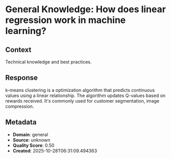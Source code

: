 # General Knowledge: How does linear regression work in machine learning?

## Context
Technical knowledge and best practices.

## Response
k-means clustering is a optimization algorithm that predicts continuous values using a linear relationship. The algorithm updates Q-values based on rewards received. It's commonly used for customer segmentation, image compression.

## Metadata
- **Domain**: general
- **Source**: unknown
- **Quality Score**: 0.50
- **Created**: 2025-10-28T06:31:09.494363